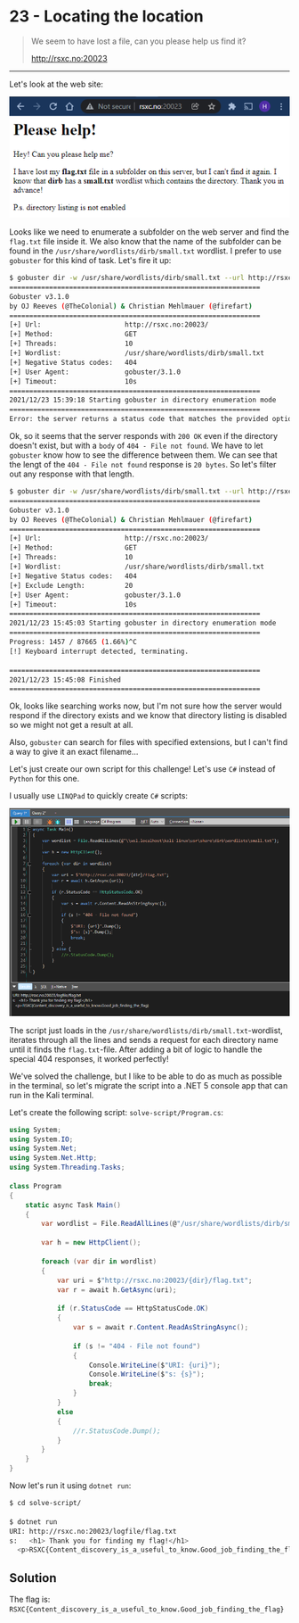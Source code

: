 # 23 - Locating the location

> We seem to have lost a file, can you please help us find it?
> 
> http://rsxc.no:20023

---

Let's look at the web site:

![](00.png "")

Looks like we need to enumerate a subfolder on the web server and find the `flag.txt` file inside it. We also know that the name of the subfolder can be found in the `/usr/share/wordlists/dirb/small.txt` wordlist. I prefer to use `gobuster` for this kind of task. Let's fire it up:

```bash
$ gobuster dir -w /usr/share/wordlists/dirb/small.txt --url http://rsxc.no:20023/
===============================================================
Gobuster v3.1.0
by OJ Reeves (@TheColonial) & Christian Mehlmauer (@firefart)
===============================================================
[+] Url:                     http://rsxc.no:20023/
[+] Method:                  GET
[+] Threads:                 10
[+] Wordlist:                /usr/share/wordlists/dirb/small.txt
[+] Negative Status codes:   404
[+] User Agent:              gobuster/3.1.0
[+] Timeout:                 10s
===============================================================
2021/12/23 15:39:18 Starting gobuster in directory enumeration mode
===============================================================
Error: the server returns a status code that matches the provided options for non existing urls. http://rsxc.no:20023/90b6d4af-402d-48f9-ba16-05511c4d8c69 => 200 (Length: 20). To continue please exclude the status code, the length or use the --wildcard switch
```

Ok, so it seems that the server responds with `200 OK` even if the directory doesn't exist, but with a `body` of `404 - File not found`. We have to let `gobuster` know how to see the difference between them. We can see that the lengt of the `404 - File not found` response is `20 bytes`. So let's filter out any response with that length.

```bash
$ gobuster dir -w /usr/share/wordlists/dirb/small.txt --url http://rsxc.no:20023/ --exclude-length 20
===============================================================
Gobuster v3.1.0
by OJ Reeves (@TheColonial) & Christian Mehlmauer (@firefart)
===============================================================
[+] Url:                     http://rsxc.no:20023/
[+] Method:                  GET
[+] Threads:                 10
[+] Wordlist:                /usr/share/wordlists/dirb/small.txt
[+] Negative Status codes:   404
[+] Exclude Length:          20
[+] User Agent:              gobuster/3.1.0
[+] Timeout:                 10s
===============================================================
2021/12/23 15:45:03 Starting gobuster in directory enumeration mode
===============================================================
Progress: 1457 / 87665 (1.66%)^C
[!] Keyboard interrupt detected, terminating.

===============================================================
2021/12/23 15:45:08 Finished
===============================================================
```

Ok, looks like searching works now, but I'm not sure how the server would respond if the directory exists and we know that directory listing is disabled so we might not get a result at all.

Also, `gobuster` can search for files with specified extensions, but I can't find a way to give it an exact filename...

Let's just create our own script for this challenge! Let's use `C#` instead of `Python` for this one.



I usually use `LINQPad` to quickly create `C#` scripts:

![](01.png "")

The script just loads in the `/usr/share/wordlists/dirb/small.txt`-wordlist, iterates through all the lines and sends a request for each directory name until it finds the `flag.txt`-file. After adding a bit of logic to handle the special 404 responses, it worked perfectly!

We've solved the challenge, but I like to be able to do as much as possible in the terminal, so let's migrate the script into a .NET 5 console app that can run in the Kali terminal.

Let's create the following script: `solve-script/Program.cs`:

```csharp
using System;
using System.IO;
using System.Net;
using System.Net.Http;
using System.Threading.Tasks;

class Program
{
    static async Task Main()
    {
        var wordlist = File.ReadAllLines(@"/usr/share/wordlists/dirb/small.txt");

        var h = new HttpClient();

        foreach (var dir in wordlist)
        {
            var uri = $"http://rsxc.no:20023/{dir}/flag.txt";
            var r = await h.GetAsync(uri);

            if (r.StatusCode == HttpStatusCode.OK)
            {
                var s = await r.Content.ReadAsStringAsync();

                if (s != "404 - File not found")
                {
                    Console.WriteLine($"URI: {uri}");
                    Console.WriteLine($"s: {s}");
                    break;
                }
            }
            else
            {
                //r.StatusCode.Dump();
            }
        }
    }
}
```

Now let's run it using `dotnet run`:

```bash
$ cd solve-script/

$ dotnet run
URI: http://rsxc.no:20023/logfile/flag.txt
s:   <h1> Thank you for finding my flag!</h1>
  <p>RSXC{Content_discovery_is_a_useful_to_know.Good_job_finding_the_flag}

```


## Solution

The flag is: `RSXC{Content_discovery_is_a_useful_to_know.Good_job_finding_the_flag}`
